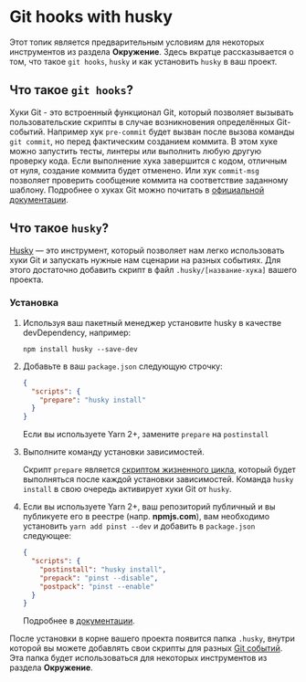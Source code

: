 # Git hooks with husky

Этот топик является предварительным условиям для некоторых инструментов из раздела **Окружение**. Здесь вкратце рассказывается о том, что такое `git hooks`, `husky` и как установить `husky` в ваш проект.

## Что такое `git hooks`?

Хуки Git - это встроенный функционал Git, который позволяет вызывать пользовательские скрипты в случае возникновения определённых Git-событий. Например хук `pre-commit` будет вызван после вызова команды `git commit`, но перед фактическим созданием коммита. В этом хуке можно запустить тесты, линтеры или выполнить любую другую проверку кода. Если выполнение хука завершится с кодом, отличным от нуля, создание коммита будет отменено. Или хук `commit-msg` позволяет проверить сообщение коммита на соответствие заданному шаблону. Подробнее о хуках Git можно почитать в [официальной документации](https://git-scm.com/book/ru/v2/%D0%9D%D0%B0%D1%81%D1%82%D1%80%D0%BE%D0%B9%D0%BA%D0%B0-Git-%D0%A5%D1%83%D0%BA%D0%B8-%D0%B2-Git).

## Что такое `husky`?

[Husky](https://typicode.github.io/husky/) — это инструмент, который позволяет нам легко использовать хуки Git и запускать нужные нам сценарии на разных событиях. Для этого достаточно добавить скрипт в файл `.husky/[название-хука]` вашего проекта.

### Установка

1. Используя ваш пакетный менеджер установите husky в качестве devDependency, 
например: 
    
    `npm install husky --save-dev`

2. Добавьте в ваш `package.json` следующую строчку:

    ```json
    {
      "scripts": {
        "prepare": "husky install" 
      }
    }
    ```
    Если вы используете Yarn 2+, замените `prepare` на `postinstall`

3. Выполните команду установки зависимостей. 

    Скрипт `prepare` является [скриптом жизненного цикла](https://docs.npmjs.com/cli/v10/using-npm/scripts#life-cycle-scripts), который будет выполняться после каждой установки зависимостей. Команда `husky install` в свою очередь активирует хуки Git от `husky`.

4. Если вы используете Yarn 2+, ваш репозиторий публичный и вы публикуете его в реестре (напр. **npmjs.com**), вам необходимо установить `yarn add pinst --dev` и добавить в `package.json` следующее:

    ```json
    {
      "scripts": {
        "postinstall": "husky install",
        "prepack": "pinst --disable",
        "postpack": "pinst --enable"
      }
    }
    ```
    Подробнее в [документации](https://typicode.github.io/husky/getting-started.html#yarn-2).

После установки в корне вашего проекта появится папка `.husky`, внутри которой вы можете добавлять свои скрипты для разных [Git событий](https://git-scm.com/book/ru/v2/%D0%9D%D0%B0%D1%81%D1%82%D1%80%D0%BE%D0%B9%D0%BA%D0%B0-Git-%D0%A5%D1%83%D0%BA%D0%B8-%D0%B2-Git). Эта папка будет использоваться для некоторых инструментов из раздела **Окружение**.